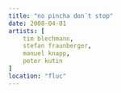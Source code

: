 ```yaml
---
title: "no pincha don´t stop"
date: 2008-04-01
artists: [
    tim blechmann,
    stefan fraunberger,
    manuel knapp,
    peter kutin
]
location: "fluc"
---
```

